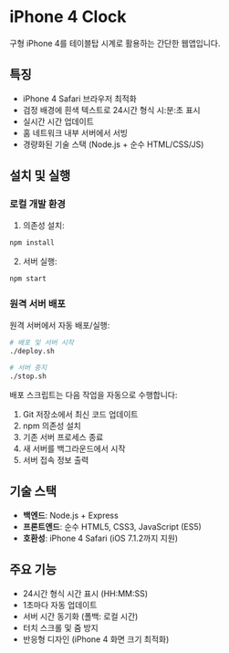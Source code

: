 # iPhone 4 Clock

구형 iPhone 4를 테이블탑 시계로 활용하는 간단한 웹앱입니다.

## 특징

- iPhone 4 Safari 브라우저 최적화
- 검정 배경에 흰색 텍스트로 24시간 형식 시:분:초 표시
- 실시간 시간 업데이트
- 홈 네트워크 내부 서버에서 서빙
- 경량화된 기술 스택 (Node.js + 순수 HTML/CSS/JS)

## 설치 및 실행

### 로컬 개발 환경
1. 의존성 설치:
```bash
npm install
```

2. 서버 실행:
```bash
npm start
```

### 원격 서버 배포
원격 서버에서 자동 배포/실행:

```bash
# 배포 및 서버 시작
./deploy.sh

# 서버 중지
./stop.sh
```

배포 스크립트는 다음 작업을 자동으로 수행합니다:
1. Git 저장소에서 최신 코드 업데이트
2. npm 의존성 설치
3. 기존 서버 프로세스 종료
4. 새 서버를 백그라운드에서 시작
5. 서버 접속 정보 출력

## 기술 스택

- **백엔드**: Node.js + Express
- **프론트엔드**: 순수 HTML5, CSS3, JavaScript (ES5)
- **호환성**: iPhone 4 Safari (iOS 7.1.2까지 지원)

## 주요 기능

- 24시간 형식 시간 표시 (HH:MM:SS)
- 1초마다 자동 업데이트
- 서버 시간 동기화 (폴백: 로컬 시간)
- 터치 스크롤 및 줌 방지
- 반응형 디자인 (iPhone 4 화면 크기 최적화)
